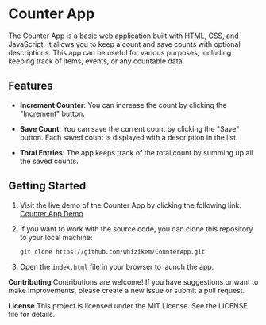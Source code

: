 # Counter App

The Counter App is a basic web application built with HTML, CSS, and JavaScript. It allows you to keep a count and save counts with optional descriptions. This app can be useful for various purposes, including keeping track of items, events, or any countable data.

## Features

- **Increment Counter**: You can increase the count by clicking the "Increment" button.

- **Save Count**: You can save the current count by clicking the "Save" button. Each saved count is displayed with a description in the list.

- **Total Entries**: The app keeps track of the total count by summing up all the saved counts.

## Getting Started

1. Visit the live demo of the Counter App 
   by clicking the following link:
   [Counter App Demo](https://whizikem.github.io/CounterApp/)

2. If you want to work with the source code, 
   you can clone this repository to your local machine:

   ```shell
   git clone https://github.com/whizikem/CounterApp.git
2. Open the `index.html` file in your browser to
   launch the app.

**Contributing**
Contributions are welcome! If you have suggestions or want to make improvements, please create a new issue or submit a pull request.

**License**
This project is licensed under the MIT License. See the LICENSE file for details.